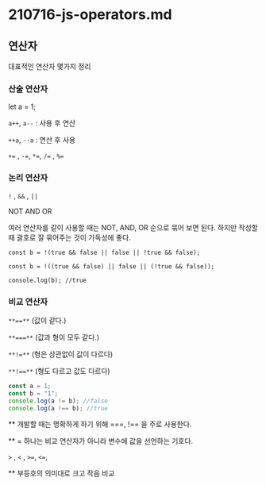 # 210716-js-operators.md

## 연산자

대표적인 연산자 몇가지 정리

### 산술 연산자

let a = 1;

`a++`, `a--` : 사용 후 연산

`++a`, `--a` : 연산 후 사용

`+=` , `-=`, `*=`, `/=` , `%=`

### 논리 연산자

`!` , `&&` , `||`

NOT AND OR

여러 연산자를 같이 사용할 때는 NOT, AND, OR 순으로 묶어 보면 된다. 하지만 작성할 때 괄호로 잘 묶어주는 것이 가독성에 좋다.

`const b = !(true && false || false || !true && false);`

`const b = !((true && false) || false || (!true && false));`

`console.log(b); //true`

### 비교 연산자

`**==**` (값이 같다.)

`**===**` (값과 형이 모두 같다.)

`**!=**` (형은 상관없이 값이 다르다)

`**!==**` (형도 다르고 값도 다르다)

```jsx
const a = 1;
const b = "1";
console.log(a != b); //false
console.log(a !== b); //true
```

\*\* 개발할 때는 명확하게 하기 위해 ===, !== 을 주로 사용한다.

\*\* = 하나는 비교 연산자가 아니라 변수에 값을 선언하는 기호다.

`>` , `<` , `>=`, `<=`,

\*\* 부등호의 의미대로 크고 작음 비교
